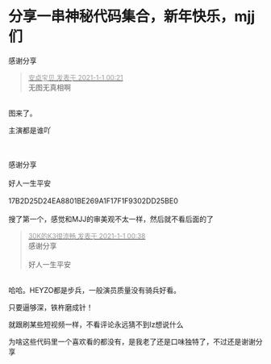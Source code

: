 # 分享一串神秘代码集合，新年快乐，mjj们


感谢分享<img src="static/image/smiley/default/lol.gif" smilieid="12" border="0" alt="" />

<div class="quote"><blockquote><font size="2"><a href="https://www.hostloc.com/forum.php?mod=redirect&amp;goto=findpost&amp;pid=9773644&amp;ptid=791337" target="_blank"><font color="#999999">安卓宝贝 发表于 2021-1-1 00:21</font></a></font><br />
无图无真相啊</blockquote></div><br />
图来了。

主演都是谁吖

<br />
<img id="aimg_N133d" onclick="zoom(this, this.src, 0, 0, 0)" class="zoom" src="https://img.maocdn.cn/img/2021/01/01/Snipaste_2021-01-01_00-36-21.png" onmouseover="img_onmouseoverfunc(this)" onload="thumbImg(this)" border="0" alt="" /><br />
<br />
感谢分享<br />
<br />
好人一生平安<br />
<br />
17B2D25D24EA8801BE269A1F17F1F9302DD25BE0<br />
<br />
搜了第一个，感觉和MJJ的审美观不太一样，然后就不看后面的了

<div class="quote"><blockquote><font size="2"><a href="https://www.hostloc.com/forum.php?mod=redirect&amp;goto=findpost&amp;pid=9773725&amp;ptid=791337" target="_blank"><font color="#999999">30K的K3很流畅 发表于 2021-1-1 00:38</font></a></font><br />
感谢分享<br />
<br />
好人一生平安</blockquote></div><br />
哈哈。HEYZO都是步兵，一般演员质量没有骑兵好看。

只要逼够深，铁杵磨成针！

就跟刷某些短视频一样，不看评论永远猜不到lz想说什么

为啥这些代码里一个喜欢看的都没有，是我老了还是口味独特了，不过还是谢谢分享<img src="static/image/smiley/default/lol.gif" smilieid="12" border="0" alt="" /><img src="static/image/smiley/default/lol.gif" smilieid="12" border="0" alt="" /><img src="static/image/smiley/default/lol.gif" smilieid="12" border="0" alt="" />

<img id="aimg_Pl0Ip" onclick="zoom(this, this.src, 0, 0, 0)" class="zoom" src="https://s3.ax1x.com/2021/01/01/rvISyQ.jpg" onmouseover="img_onmouseoverfunc(this)" onload="thumbImg(this)" border="0" alt="" />
